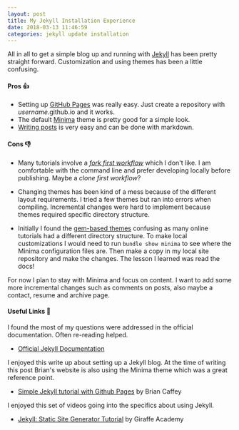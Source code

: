 ```yaml
---
layout: post
title: My Jekyll Installation Experience
date: 2018-03-13 11:46:59 
categories: jekyll update installation
---
```


All in all to get a simple blog up and running with [Jekyll](https://jekyllrb.com/) has been pretty
straight forward. Customization and using themes has been a little confusing. 

#### Pros :+1:

- Setting up [GitHub Pages](https://pages.github.com/) was really easy. Just create a repository
  with _username_.github.io and it works. 
- The default [Minima](https://github.com/jekyll/minima) theme is pretty good for a simple look.
- [Writing posts](https://jekyllrb.com/docs/posts/) is very easy and can be done with markdown. 

#### Cons :-1:

- Many tutorials involve a _[fork first workflow](https://github.com/barryclark/jekyll-now)_ which I don't like. I am comfortable with the
  command line and prefer developing locally before publishing. Maybe a _clone first workflow_?

- Changing themes has been kind of a mess because of the different layout requirements. I tried a
  few themes but ran into errors when compiling. Incremental changes were hard to implement because
  themes required specific directory structure.

- Initially I found the [gem-based themes](https://jekyllrb.com/docs/themes/) confusing as many
  online tutorials had a different directory structure. To make local customizations I would need to
  run `bundle show minima` to see where the Minima configuration files are. Then make a copy in my
  local site repository and make the changes. The lesson I learned was read the docs!

For now I plan to stay with Minima and focus on content. I want to add some more incremental changes
such as comments on posts, also maybe a contact, resume and archive page. 

#### Useful Links :link:

I found the most of my questions were addressed in the official documentation. Often re-reading
helped. 

- [Official Jekyll Documentation](https://jekyllrb.com/docs/home/) 

I  enjoyed this write up about setting up a Jekyll blog. At the time of writing this post Brian's
website is also using the Minima theme which was a great reference point.

- [Simple Jekyll tutorial with Github Pages](https://web.archive.org/web/20200811074905/https://briancaffey.github.io/2016/03/17/jekyll-tutorial.html) by Brian Caffey


I enjoyed this set of videos going into the specifics about using Jekyll.

- [Jekyll: Static Site Generator Tutorial](https://www.youtube.com/playlist?list=PLLAZ4kZ9dFpOPV5C5Ay0pHaa0RJFhcmcB) by Giraffe Academy


